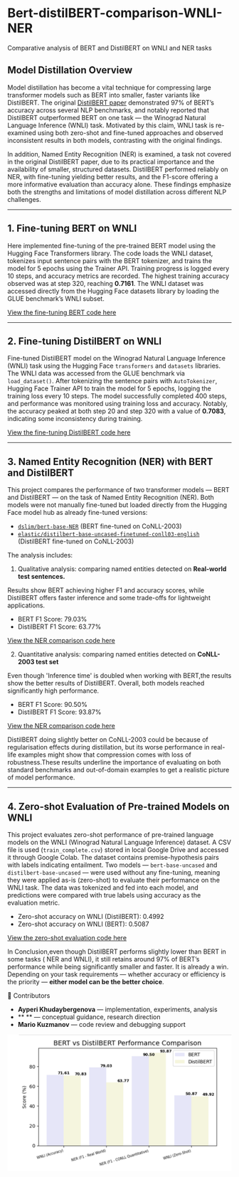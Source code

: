 # Bert-distilBERT-comparison-WNLI-NER
Comparative analysis of BERT and DistilBERT on WNLI and NER tasks

## Model Distillation Overview

Model distillation has become a vital technique for compressing large transformer models such as BERT into smaller, faster variants like DistilBERT. The original [DistilBERT paper](https://arxiv.org/abs/1910.01108) demonstrated  97% of BERT’s accuracy across several NLP benchmarks, and notably reported that DistilBERT outperformed BERT on one task — the Winograd Natural Language Inference (WNLI) task. Motivated by this claim,  WNLI task is re-examined using both zero-shot and fine-tuned approaches and observed inconsistent results in both models, contrasting with the original findings.

In addition,  Named Entity Recognition (NER) is examined, a task not covered in the original DistilBERT paper, due to its practical importance and the availability of smaller, structured datasets. DistilBERT performed reliably on NER, with fine-tuning yielding better results, and the F1-score offering a more informative evaluation than accuracy alone. These findings emphasize both the strengths and limitations of model distillation across different NLP challenges.

---

## 1. Fine-tuning BERT on WNLI

Here implemented  fine-tuning of the pre-trained BERT model using the Hugging Face Transformers library. The code loads the WNLI dataset, tokenizes input sentence pairs with the BERT tokenizer, and trains the model for 5 epochs using the Trainer API. Training progress is logged every 10 steps, and accuracy metrics are recorded. The highest training accuracy observed was at step 320, reaching **0.7161**. The WNLI dataset was accessed directly from the Hugging Face datasets library by loading the GLUE benchmark’s WNLI subset.

[View the fine-tuning BERT code here](https://github.com/ayperiKhudaybergenova/bert-distilbert-comparison-WNLI-NER/blob/main/bert_wnli_finetune.py)

---

## 2. Fine-tuning DistilBERT on WNLI

Fine-tuned  DistilBERT model on the Winograd Natural Language Inference (WNLI) task using the Hugging Face `transformers` and `datasets` libraries. The WNLI data was accessed from the GLUE benchmark via `load_dataset()`. After tokenizing the sentence pairs with `AutoTokenizer`,  Hugging Face Trainer API to train the model for 5 epochs, logging the training loss every 10 steps. The model successfully completed 400 steps, and performance was monitored using training loss and accuracy. Notably, the accuracy peaked at both step 20 and step 320 with a value of **0.7083**, indicating some inconsistency during training.

[View the fine-tuning DistilBERT code here](https://github.com/ayperiKhudaybergenova/bert-distilbert-comparison-WNLI-NER/blob/main/distilBERT_wnli_finetuned.py)

---

## 3. Named Entity Recognition (NER) with BERT and DistilBERT

This project compares the performance of two transformer models — BERT and DistilBERT — on the task of Named Entity Recognition (NER). Both models were not manually fine-tuned but loaded directly from the Hugging Face model hub as already fine-tuned versions:

* [`dslim/bert-base-NER`](https://huggingface.co/dslim/bert-base-NER) (BERT fine-tuned on CoNLL-2003)
* [`elastic/distilbert-base-uncased-finetuned-conll03-english`](https://huggingface.co/elastic/distilbert-base-uncased-finetuned-conll03-english) (DistilBERT fine-tuned on CoNLL-2003)

The analysis includes:

1. Qualitative analysis: comparing named entities detected on **Real-world test sentences.**

Results show BERT achieving higher F1 and accuracy scores, while DistilBERT offers faster inference and some  trade-offs for lightweight applications.

* BERT F1 Score: 79.03%
* DistilBERT F1 Score: 63.77%

[View the NER comparison code here](NER_finetuned_RealTestSet.py)


2. Quantitative analysis: comparing named entities detected on **CoNLL-2003 test set**
   
Even though 'Inference time' is doubled when working with BERT,the results show the better results of DistilBERT. Overall, both models reached significantly high performance. 

* BERT F1 Score: 90.50%
* DistilBERT F1 Score: 93.87%

[View the NER comparison code here](NER_finetuned_CoNLLTestSet.py)

DistilBERT doing slightly better on CoNLL-2003 could be because of regularisation effects during distillation, but its worse performance in real-life examples might show that compression comes with loss of robustness.These results underline the importance of evaluating on both standard benchmarks and out-of-domain examples to get a realistic picture of model performance.



---

##  4. Zero-shot Evaluation of Pre-trained Models on WNLI

This project evaluates zero-shot performance of pre-trained language models on the WNLI (Winograd Natural Language Inference) dataset.  A CSV file is used (`train_complete.csv`) stored in local Google Drive and accessed it through Google Colab. The dataset contains premise-hypothesis pairs with labels indicating entailment. Two models — `bert-base-uncased` and `distilbert-base-uncased` — were used without any fine-tuning, meaning they were applied as-is (zero-shot) to evaluate their performance on the WNLI task. The data was tokenized and fed into each model, and predictions were compared with true labels using accuracy as the evaluation metric.

* Zero-shot accuracy on WNLI (DistilBERT): 0.4992
* Zero-shot accuracy on WNLI (BERT): 0.5087

[View the zero-shot evaluation code here](https://github.com/ayperiKhudaybergenova/bert-distilbert-comparison-WNLI-NER/blob/main/bert%2CdistilBERT_wnli_zeroshot.py)


In Conclusion,even though DistilBERT performs slightly lower than BERT in some tasks ( NER and WNLI), it still retains around 97% of BERT’s performance while being significantly smaller and faster. It is already a win. Depending on your task requirements — whether accuracy or efficiency is the priority — **either model can be the better choice**.


👥 Contributors

- **Ayperi Khudaybergenova** — implementation, experiments, analysis  
- ** ** — conceptual guidance, research direction  
- **Mario Kuzmanov** — code review and debugging support

![Results Bar Graph](results.png)



